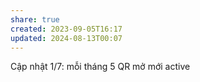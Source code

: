 ```yaml
---
share: true
created: 2023-09-05T16:17
updated: 2024-08-13T00:07
---
```

Cập nhật 1/7: mỗi tháng 5 QR mở mới active

